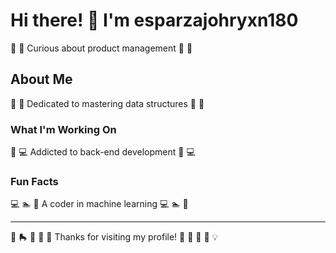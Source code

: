 # Hi there! 👋 I'm esparzajohryxn180

🏸 🏸 Curious about product management 🏸 🏸

## About Me
🛶 🎾 Dedicated to mastering data structures 🛶 🎾

### What I'm Working On
🏓 💻 Addicted to back-end development 🏓 💻

### Fun Facts
💻 🏊 🎯 A coder in machine learning 💻 🏊 🎯

---
🎰 🛼 🚴 🎯 🥋 Thanks for visiting my profile! 🎪 🎰 🚣 🚴 💡
